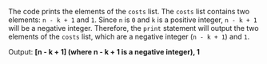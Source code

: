 The code prints the elements of the `costs` list. The `costs` list contains two elements: `n - k + 1` and `1`. Since `n` is `0` and `k` is a positive integer, `n - k + 1` will be a negative integer. Therefore, the `print` statement will output the two elements of the `costs` list, which are a negative integer (`n - k + 1`) and `1`.

Output: **[n - k + 1] (where n - k + 1 is a negative integer), 1**